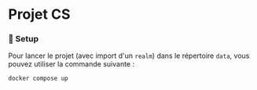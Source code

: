 # Projet CS

### 🐳 Setup

Pour lancer le projet (avec import d'un `realm`) dans le répertoire `data`, vous pouvez utiliser la commande suivante :

```
docker compose up
```
